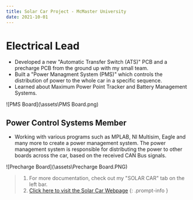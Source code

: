 ```yaml
---
title: Solar Car Project - McMaster University
date: 2021-10-01
---
```


# Electrical Lead

- Developed a new "Automatic Transfer Switch (ATS)" PCB and a precharge PCB from the ground up with my small team.  
- Built a "Power Managment System (PMS)" which controls the distribution of power to the whole car in a specific sequence.   
- Learned about Maximum Power Point Tracker and Battery Management Systems.  

<!---Below is the PMS Board--->
![PMS Board](\assets\PMS Board.png)

## Power Control Systems Member
- Working with various programs such as MPLAB, NI Multisim, Eagle and many more to create a power management system. The power management system is responsible for distributing the power to other boards across the car, based on the received CAN Bus signals.

<!---Below is the Precharge Board--->
![Precharge Board](\assets\Precharge Board.PNG)

> 1. For more documentation, check out my "SOLAR CAR" tab on the left bar.   
> 2. [Click here to visit the Solar Car Webpage](https://www.mcmastersolarcar.com/#/)
{: .prompt-info }
